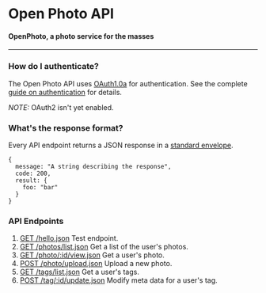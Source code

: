 Open Photo API
=======================
#### OpenPhoto, a photo service for the masses

----------------------------------------

### How do I authenticate?

The Open Photo API uses [OAuth1.0a][oauth1.0a] for authentication. See the complete [guide on authentication][authentication] for details.

_NOTE:_ OAuth2 isn't yet enabled.

### What's the response format?

Every API endpoint returns a JSON response in a [standard envelope][Envelope].

    {
      message: "A string describing the response",
      code: 200,
      result: {
        foo: "bar"
      }
    }

### API Endpoints

1.  [GET /hello.json][GetHelloWorld]
    Test endpoint.
1.  [GET /photos/list.json][GetPhotos]
    Get a list of the user's photos.
1.  [GET /photo/:id/view.json][GetPhoto]
    Get a user's photo.
1.  [POST /photo/upload.json][PostPhotoUpload]
    Upload a new photo.
1.  [GET /tags/list.json][GetTags]
    Get a user's tags.
1.  [POST /tag/:id/update.json][PostTag]
    Modify meta data for a user's tag.

[Envelope]: api/Envelope.markdown
[GetHelloWorld]: api/GetHelloWorld.markdown
[GetPhotos]: api/GetPhotos.markdown
[GetPhoto]: api/GetPhoto.markdown
[GetTags]: api/GetTags.markdown
[PostPhotoUpload]: api/PostPhotoUpload.markdown
[PostTag]: api/PostTag.markdown
[authentication]: api/Authentication.markdown
[oauth1.0a]: http://oauth.net/core/1.0a/
